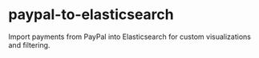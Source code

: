 # paypal-to-elasticsearch
Import payments from PayPal into Elasticsearch for custom visualizations and filtering.
